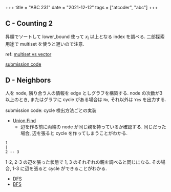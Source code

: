 +++
title = "ABC 231"
date = "2021-12-12"
tags = ["atcoder", "abc"]
+++

## C - Counting 2

昇順でソートして lower_bound 使って $x_i$ 以上となる index を調べる.
二部探索用途で multiset を使うと遅いので注意.

ref: [multiset vs vector](/tips#multiset_vs_vector)

[submission code](https://atcoder.jp/contests/abc231/submissions/27824995)

## D - Neighbors

人を node, 隣り合う人の情報を edge としグラフを構築する.
node の次数が3以上のとき, またはグラフに cycle がある場合は `No`, それ以外は `Yes` を出力する.

submission code: cycle 検出方法ごとの実装

- [Union Find](https://atcoder.jp/contests/abc231/submissions/27860144)
  - 辺を作る前に両端の node が同じ親を持っているか確認する. 同じだった場合, 辺を張ると cycle を作ってしまうことがわかる.

```
1
|
2 -- 3
```

1-2, 2-3 の辺を張った状態で 1, 3 のそれぞれの親を調べると同じになる. その場合, 1-3 に辺を張ると cycle ができることがわかる.

- [DFS](https://atcoder.jp/contests/abc231/submissions/27832128)
- [BFS](https://atcoder.jp/contests/abc231/submissions/27860233)
